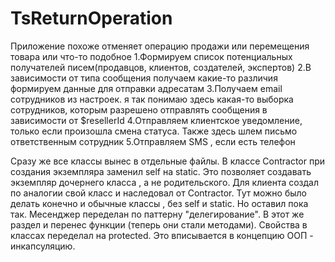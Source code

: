 # TsReturnOperation

Приложение похоже отменяет операцию продажи или перемещения товара или что-то подобное
1.Формируем список  потенциальных получателей писем(продавцов, клиентов, создателей, экспертов)
2.В зависимости от типа сообщения получаем какие-то различия формируем данные для отправки адресатам
3.Получаем email сотрудников из настроек. я так понимаю здесь какая-то выборка сотрудников,
        которым разрешено отправлять сообщения в зависимости  от $resellerId
4.Отправляем клиентское уведомление, только если произошла смена статуса. Также здесь шлем письмо ответственным  сотрудник
5.Отправляем SMS , если есть телефон


Сразу же все классы вынес в отдельные файлы.
В классе Contractor при создания экземпляра заменил self на static. Это позволяет создавать экземпляр дочернего класса , а не родительского. 
Для клиента создал по аналогии свой класс  и наследовал от Contractor. 
Тут можно было делать конечно и обычные классы , без self и static. Но оставил пока так.
Месенджер переделан по паттерну "делегирование".
В этот же раздел и перенес  функции (теперь они стали методами).
Свойства в классах переделал на protected. Это вписывается в концепцию ООП - инкапсуляцию.
